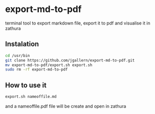 # export-md-to-pdf
terminal tool to export markdown file, export it to pdf and visualise it in zathura

## Instalation
```bash
cd /usr/bin 
git clone https://github.com/jgallern/export-md-to-pdf.git
mv export-md-to-pdf/export.sh export.sh
sudo rm -rf export-md-to-pdf
```

## How to use it

```bash
export.sh nameoffile.md
```
and a nameoffile.pdf file will be create and open in zathura
